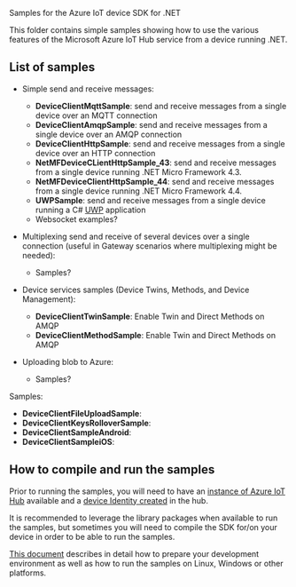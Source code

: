  Samples for the Azure IoT device SDK for .NET

This folder contains simple samples showing how to use the various features of the Microsoft Azure IoT Hub service from a device running .NET.

## List of samples

* Simple send and receive messages:
   * **DeviceClientMqttSample**: send and receive messages from a single device over an MQTT connection
   * **DeviceClientAmqpSample**: send and receive messages from a single device over an AMQP connection
   * **DeviceClientHttpSample**: send and receive messages from a single device over an HTTP connection
   * **NetMFDeviceCLientHttpSample_43**: send and receive messages from a single device running .NET Micro Framework 4.3.
   * **NetMFDeviceClientHttpSample_44**: send and receive messages from a single device running .NET Micro Framework 4.4.
   * **UWPSample**: send and receive messages from a single device running a C# [UWP](UWP) application
   * Websocket examples?

* Multiplexing send and receive of several devices over a single connection (useful in Gateway scenarios where multiplexing might be needed):
   * Samples?

* Device services samples (Device Twins, Methods, and Device Management):
   * **DeviceClientTwinSample**: Enable Twin and Direct Methods on AMQP
   * **DeviceClientMethodSample**: Enable Twin and Direct Methods on AMQP

* Uploading blob to Azure:
   * Samples?

Samples:
   * **DeviceClientFileUploadSample**:
   * **DeviceClientKeysRolloverSample**:
   * **DeviceClientSampleAndroid**: 
   * **DeviceClientSampleiOS**: 



## How to compile and run the samples

Prior to running the samples, you will need to have an [instance of Azure IoT Hub][lnk-setup-iot-hub]  available and a [device Identity created][lnk-manage-iot-hub] in the hub.

It is recommended to leverage the library packages when available to run the samples, but sometimes you will need to compile the SDK for/on your device in order to be able to run the samples.

[This document][devbox-setup] describes in detail how to prepare your development environment as well as how to run the samples on Linux, Windows or other platforms.


[devbox-setup]: ../doc/devbox_setup.md
[lnk-setup-iot-hub]: https://aka.ms/howtocreateazureiothub
[lnk-manage-iot-hub]: https://aka.ms/manageiothub
[UWP]:https://docs.microsoft.com/en-us/windows/uwp/get-started/whats-a-uwp